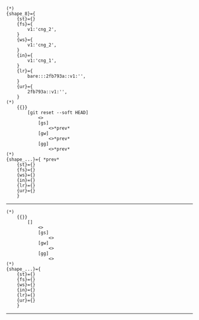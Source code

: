     (*)            
    {shape_8}={
        {st}={}
        {fs}={
            v1:'cng_2',
        }
        {ws}={
            v1:'cng_2',
        }
        {in}={
            v1:'cng_1',
        }
        {lr}={
            bare:::2fb793a::v1:'',
        }
        {ur}={
            2fb793a::v1:'',
        }
    (*)
        {{}}
            [git reset --soft HEAD]
                <>
                [gs]
                    <>*prev*
                [gw]
                    <>*prev*
                [gg]
                    <>*prev*
    (*)            
    {shape_...}={ *prev*
        {st}={}
        {fs}={}
        {ws}={}
        {in}={}
        {lr}={}
        {ur}={}
        }

    


-------------------------------
    (*)
        {{}}
            []
                <>
                [gs]
                    <>
                [gw]
                    <>
                [gg]
                    <>
    (*)            
    {shape_...}={
        {st}={}
        {fs}={}
        {ws}={}
        {in}={}
        {lr}={}
        {ur}={}
        }
-------------------------------